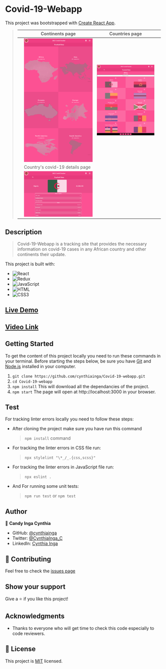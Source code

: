# Covid-19-Webapp

This project was bootstrapped with [Create React App](https://github.com/facebook/create-react-app).

> |     | Continents page                           | Countries page                      |     |
> | --- | ----------------------------------- | ------------------------------------ | --- |
> |     | ![Screenshot1](./src/images/continents.png) | ![Screenshot2](./src/images/countries.png) |
> |     | Country's covid-19 details page                        |
> |     | ![Screenshot1](./src/images/country.png) |

## Description

> Covid-19-Webapp is a tracking site that provides the necessary information on covid-19 cases in any African country and other continents their update.

This project is built with:

- ![React](https://img.shields.io/badge/-React-1d1919?style=flat&logo=react)
- ![Redux](https://img.shields.io/badge/-Redux-1d1919?style=flat&logo=redux)
- ![JavaScript](https://img.shields.io/badge/-JavaScript-1d1919?style=flat&logo=javascript)
- ![HTML](https://img.shields.io/badge/-HTML-1d1919?style=flat&logo=html5)
- ![CSS3](https://img.shields.io/badge/-CSS3-000000?style=flat&logo=css3&logoColor=ffffff&labelColor=1572B6)

## [Live Demo](https://covid-19-appli.netlify.app/)
## [Video Link](https://www.loom.com/share/e05843b4ceec4ab4bff714bbf1703156)

## Getting Started

To get the content of this project locally you need to run these commands in your terminal.
Before starting the steps below, be sure you have [Git](https://www.linode.com/docs/guides/how-to-install-git-on-linux-mac-and-windows/) and [Node.js](https://nodejs.dev/learn/how-to-install-nodejs) installed in your computer.

1. `git clone https://github.com/cynthiainga/Covid-19-webapp.git`
2. `cd Covid-19-webapp`
3. `npm install` 
  This will download all the dependancies of the project.
4. `npm start` 
  The page will open at http://localhost:3000 in your browser.


## Test

For tracking linter errors locally you need to follow these steps:

- After cloning the project make sure you have run this command

  > `npm install` command

- For tracking the linter errors in CSS file run:

  > `npx stylelint "\*_/_.{css,scss}"`

- For tracking the linter errors in JavaScript file run:

  > `npx eslint .`

- And For running some unit tests:

  > `npm run test` or `npm test`

## Author

👤 **Candy Inga Cynthia**

- GitHub: [@cynthiainga](https://github.com/cynthiainga)
- Twitter: [@CynthiaInga_C](https://twitter.com/CynthiaInga_C)
- LinkedIn: [Cynthia Inga](https://www.linkedin.com/in/cynthia-inga/)

## :handshake: Contributing

Feel free to check the [issues page](https://github.com/cynthiainga/Covid-19-webapp/issues)

## Show your support

Give a :star: if you like this project!

## Acknowledgments

- Thanks to everyone who will get time to check this code especially to code reviewers.

## 📝 License

This project is [MIT](./MIT.md) licensed.
